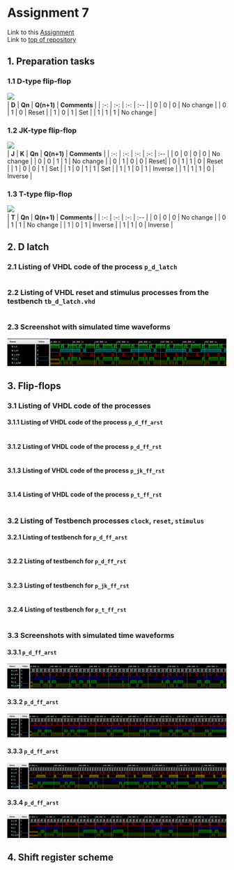 # Assignment 7
Link to this [Assignment](https://github.com/ondrasouk/Digital-electronics-1/tree/main/Labs/07-ffs)  
Link to [top of repository](https://github.com/ondrasouk/Digital-electronics-1)
## 1. Preparation tasks
### 1.1 D-type flip-flop
![](https://latex.codecogs.com/svg.image?q_{n&plus;1}^D=D)  
| **D** | **Qn** | **Q(n+1)** | **Comments** |
| :-: | :-: | :-: | :-- |
| 0 | 0 | 0 | No change |
| 0 | 1 | 0 | Reset |
| 1 | 0 | 1 | Set |
| 1 | 1 | 1 | No change |
### 1.2 JK-type flip-flop
![](https://latex.codecogs.com/svg.image?q_{n&plus;1}^{JK}=J&space;\cdot&space;\overline{Q(n)}&space;&plus;&space;\overline{K}&space;\cdot&space;Q(n))  
| **J** | **K** | **Qn** | **Q(n+1)** | **Comments** |
| :-: | :-: | :-: | :-: | :-- |
| 0 | 0 | 0 | 0 | No change |
| 0 | 0 | 1 | 1 | No change |
| 0 | 1 | 0 | 0 | Reset|
| 0 | 1 | 1 | 0 | Reset |
| 1 | 0 | 0 | 1 | Set |
| 1 | 0 | 1 | 1 | Set |
| 1 | 1 | 0 | 1 | Inverse |
| 1 | 1 | 1 | 0 | Inverse |
### 1.3 T-type flip-flop
![](https://latex.codecogs.com/svg.image?q_{n&plus;1}^{T}=T&space;\cdot&space;\overline{Q(n)}&space;&plus;&space;\overline{T}&space;\cdot&space;Q(n))  
| **T** | **Qn** | **Q(n+1)** | **Comments** |
| :-: | :-: | :-: | :-- |
| 0 | 0 | 0 | No change |
| 0 | 1 | 1 | No change |
| 1 | 0 | 1 | Inverse |
| 1 | 1 | 0 | Inverse |
## 2. D latch
### 2.1 Listing of VHDL code of the process `p_d_latch`
```VHDL

```
### 2.2 Listing of VHDL reset and stimulus processes from the testbench `tb_d_latch.vhd`
```VHDL

```
### 2.3 Screenshot with simulated time waveforms
![](images/sc-d-latch.png)
## 3. Flip-flops
### 3.1 Listing of VHDL code of the processes
#### 3.1.1 Listing of VHDL code of the process `p_d_ff_arst`
```VHDL

```
#### 3.1.2 Listing of VHDL code of the process `p_d_ff_rst`
```VHDL

```
#### 3.1.3 Listing of VHDL code of the process `p_jk_ff_rst`
```VHDL

```
#### 3.1.4 Listing of VHDL code of the process `p_t_ff_rst`
```VHDL

```
### 3.2 Listing of Testbench processes `clock`, `reset`, `stimulus`
#### 3.2.1 Listing of testbench for `p_d_ff_arst`
```VHDL

```
#### 3.2.2 Listing of testbench for `p_d_ff_rst`
```VHDL

```
#### 3.2.3 Listing of testbench for `p_jk_ff_rst`
```VHDL

```
#### 3.2.4 Listing of testbench for `p_t_ff_rst`
```VHDL

```
### 3.3 Screenshots with simulated time waveforms
#### 3.3.1 `p_d_ff_arst`
![](images/sc-d-async.png)
#### 3.3.2 `p_d_ff_arst`
![](images/sc-d.png)
#### 3.3.3 `p_d_ff_arst`
![](images/sc-jk.png)
#### 3.3.4 `p_d_ff_arst`
![](images/sc-t.png)
## 4. Shift register scheme

